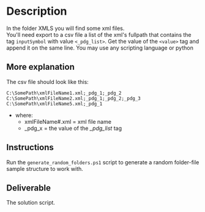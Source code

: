 # Description  
In the folder XMLS you will find some xml files.  
You'll need export to a csv file a list of the xml's fullpath that contains the tag `inputSymbol` with value `<_pdg_list>`. Get the value of the `<value>` tag and append it on the same line.
You may use any scripting language or python

## More explanation
The csv file should look like this:
```
C:\SomePath\xmlFileName1.xml;_pdg_1;_pdg_2
C:\SomePath\xmlFileName2.xml;_pdg_1;_pdg_2;_pdg_3
C:\SomePath\xmlFileName5.xml;_pdg_1
```  

- where: 
  - xmlFileName#.xml = xml file name
  - _pdg_x = the value of the *_pdg_list* tag


## Instructions
Run the `generate_random_folders.ps1` script to generate a random folder-file sample structure to work with.

## Deliverable
The solution script.
